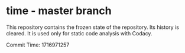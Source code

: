 # time - master branch

This repository contains the frozen state of the repository.
Its history is cleared. It is used only for static code
analysis with Codacy.

Commit Time: 1716971257